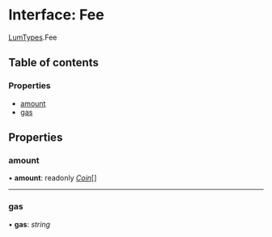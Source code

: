 # Interface: Fee

[LumTypes](../modules/lumtypes.md).Fee

## Table of contents

### Properties

- [amount](lumtypes.fee.md#amount)
- [gas](lumtypes.fee.md#gas)

## Properties

### amount

• **amount**: readonly [*Coin*](lumtypes.coin.md)[]

___

### gas

• **gas**: *string*
